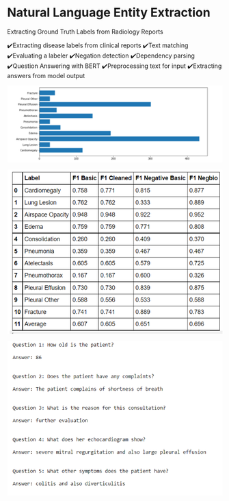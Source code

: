 # Natural Language Entity Extraction
Extracting Ground Truth Labels from Radiology Reports

:heavy_check_mark:Extracting disease labels from clinical reports
:heavy_check_mark:Text matching
:heavy_check_mark:Evaluating a labeler
:heavy_check_mark:Negation detection
:heavy_check_mark:Dependency parsing
:heavy_check_mark:Question Answering with BERT
:heavy_check_mark:Preprocessing text for input
:heavy_check_mark:Extracting answers from model output


![image1](1.png)

![image2](2.png)

![image3](3.png)
